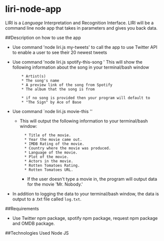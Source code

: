 # liri-node-app
LIRI is a _Language_ Interpretation and Recognition Interface. LIRI will be a command line node app that takes in parameters and gives you back data.

##Description on how to use the app
* Use command 'node liri.js my-tweets' to call the app to use Twitter API to enable a user to see their 20 newest tweets
* Use command 'node liri.js spotify-this-song <song name here>'
 	This will show the following information about the song in your terminal/bash window
 	```
	    * Artist(s)
	    * The song's name
	    * A preview link of the song from Spotify
	    * The album that the song is from

	    * if no song is provided then your program will default to
	    * "The Sign" by Ace of Base
	```
* Use command `node liri.js movie-this '<movie name here>'
	* This will output the following information to your terminal/bash window:

	     ```
	       * Title of the movie.
	       * Year the movie came out.
	       * IMDB Rating of the movie.
	       * Country where the movie was produced.
	       * Language of the movie.
	       * Plot of the movie.
	       * Actors in the movie.
	       * Rotten Tomatoes Rating.
	       * Rotten Tomatoes URL.
	     ```

	   * If the user doesn't type a movie in, the program will output data for the movie 'Mr. Nobody.'

* In addition to logging the data to your terminal/bash window, the data is output to a .txt file called `log.txt`.


##Requirements
* Use Twitter npm package, spotify npm package, request npm package and OMDB package. 

##Technologies Used
Node JS 

